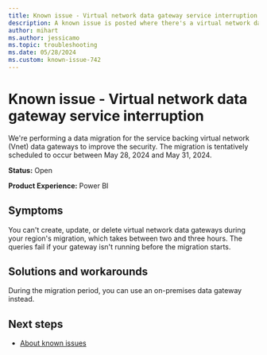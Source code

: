 ```yaml
---
title: Known issue - Virtual network data gateway service interruption
description: A known issue is posted where there's a virtual network data gateway service interruption.
author: mihart
ms.author: jessicamo
ms.topic: troubleshooting  
ms.date: 05/28/2024
ms.custom: known-issue-742
---
```


# Known issue - Virtual network data gateway service interruption

We're performing a data migration for the service backing virtual network (Vnet) data gateways to improve the security. The migration is tentatively scheduled to occur between May 28, 2024 and May 31, 2024.

**Status:** Open

**Product Experience:** Power BI

## Symptoms

You can't create, update, or delete virtual network data gateways during your region's migration, which takes between two and three hours. The queries fail if your gateway isn't running before the migration starts.

## Solutions and workarounds

During the migration period, you can use an on-premises data gateway instead.

## Next steps

- [About known issues](https://support.fabric.microsoft.com/known-issues)
